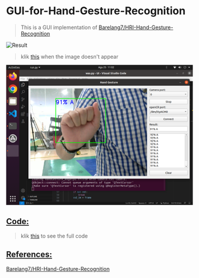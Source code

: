 # GUI-for-Hand-Gesture-Recognition

>This is a GUI implementation of [Barelang7/HRI-Hand-Gesture-Recognition](https://github.com/Barelang7/HRI-Hand-Gesture-Recognition/blob/master/was.py)

![Result](https://github.com/charlierolando/GUI-for-Hand-Gesture-Recognition/blob/main/images/images2.gif)

>klik [this](https://github.com/charlierolando/GUI-for-Hand-Gesture-Recognition/blob/main/images/images2.gif) when the image doesn't appear

![Result](https://github.com/charlierolando/GUI-for-Hand-Gesture-Recognition/blob/main/images/images1.png)

## [Code:](#code)

>klik [this](https://github.com/charlierolando/GUI-for-Hand-Gesture-Recognition/blob/main/source/) to see the full code

## [References:](#references)

[Barelang7/HRI-Hand-Gesture-Recognition](https://github.com/Barelang7/HRI-Hand-Gesture-Recognition/blob/master/was.py)

